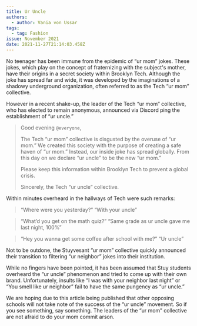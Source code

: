 ```yaml
---
title: Ur Uncle
authors:
  - author: Vania von Ussar
tags:
  - tag: Fashion
issue: November 2021
date: 2021-11-27T21:14:03.458Z
---
```

No teenager has been immune from the epidemic of “ur mom” jokes. These jokes, which play on the concept of fraternizing with the subject's mother, have their origins in a secret society within Brooklyn Tech. Although the joke has spread far and wide, it was developed by the imaginations of a shadowy underground organization, often referred to as the Tech “ur mom” collective.

However in a recent shake-up, the leader of the Tech “ur mom” collective, who has elected to remain anonymous, announced via Discord ping the establishment of “ur uncle.”

> Good evening `@everyone`, 
>
> The Tech “ur mom” collective is disgusted by the overuse of “ur mom.” We created this society with the purpose of creating a safe haven of “ur mom.” Instead, our inside joke has spread globally. From this day on we declare “ur uncle” to be the new “ur mom.” 
>
> Please keep this information within Brooklyn Tech to prevent a global crisis. 
>
> Sincerely, 
> the Tech “ur uncle” collective.

Within minutes overheard in the hallways of Tech were such remarks:

> “Where were you yesterday?” “With your uncle”

> “What’d you get on the math quiz?” “Same grade as ur uncle gave me last night, 100%”

> “Hey you wanna get some coffee after school with me?” “Ur uncle”

Not to be outdone, the Stuyvesant “ur mom” collective quickly announced their transition to filtering “ur neighbor” jokes into their institution. 

While no fingers have been pointed, it has been assumed that Stuy students overheard the “ur uncle” phenomenon and tried to come up with their own brand. Unfortunately, insults like “I was with your neighbor last night” or “You smell like ur neighbor” fail to have the same pungency as “ur uncle.”

We are hoping due to this article being published that other opposing schools will not take note of the success of the “ur uncle” movement. So if you see something, say something. The leaders of the “ur mom” collective are not afraid to do your mom commit arson.